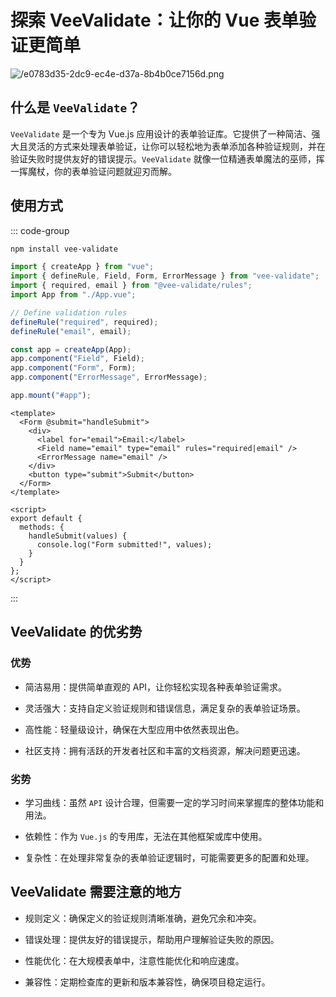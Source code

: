 # 探索 VeeValidate：让你的 Vue 表单验证更简单

<article-info/>

<link-tag :linkList="[{ linkType: 'git', linkText:'Vee-Validate',linkUrl:'https://github.com/logaretm/vee-validate'},{ linkText:'Vee-Validate 官网',linkUrl:'https://vee-validate.logaretm.com/v4/guide/global-validators#defining-global-validators'}]" />

![/e0783d35-2dc9-ec4e-d37a-8b4b0ce7156d.png](/e0783d35-2dc9-ec4e-d37a-8b4b0ce7156d.png)

## 什么是 `VeeValidate`？

`VeeValidate` 是一个专为 Vue.js 应用设计的表单验证库。它提供了一种简洁、强大且灵活的方式来处理表单验证，让你可以轻松地为表单添加各种验证规则，并在验证失败时提供友好的错误提示。`VeeValidate` 就像一位精通表单魔法的巫师，挥一挥魔杖，你的表单验证问题就迎刃而解。

## 使用方式

::: code-group

```bash [npm 安装]
npm install vee-validate
```

```js [main.js]
import { createApp } from "vue";
import { defineRule, Field, Form, ErrorMessage } from "vee-validate";
import { required, email } from "@vee-validate/rules";
import App from "./App.vue";

// Define validation rules
defineRule("required", required);
defineRule("email", email);

const app = createApp(App);
app.component("Field", Field);
app.component("Form", Form);
app.component("ErrorMessage", ErrorMessage);

app.mount("#app");
```

```vue [vue 中使用]
<template>
  <Form @submit="handleSubmit">
    <div>
      <label for="email">Email:</label>
      <Field name="email" type="email" rules="required|email" />
      <ErrorMessage name="email" />
    </div>
    <button type="submit">Submit</button>
  </Form>
</template>

<script>
export default {
  methods: {
    handleSubmit(values) {
      console.log("Form submitted!", values);
    }
  }
};
</script>
```

:::

## VeeValidate 的优劣势

### 优势

- <imp-text-danger>简洁易用</imp-text-danger>：提供简单直观的 API，让你轻松实现各种表单验证需求。

- <imp-text-danger>灵活强大</imp-text-danger>：支持自定义验证规则和错误信息，满足复杂的表单验证场景。

- <imp-text-danger>高性能</imp-text-danger>：轻量级设计，确保在大型应用中依然表现出色。

- <imp-text-danger>社区支持</imp-text-danger>：拥有活跃的开发者社区和丰富的文档资源，解决问题更迅速。

### 劣势

- <imp-text-danger>学习曲线</imp-text-danger>：虽然 `API` 设计合理，但需要一定的学习时间来掌握库的整体功能和用法。

- <imp-text-danger>依赖性</imp-text-danger>：作为 `Vue.js` 的专用库，无法在其他框架或库中使用。

- <imp-text-danger>复杂性</imp-text-danger>：在处理非常复杂的表单验证逻辑时，可能需要更多的配置和处理。

## VeeValidate 需要注意的地方

- <imp-text-danger>规则定义</imp-text-danger>：确保定义的验证规则清晰准确，避免冗余和冲突。

- <imp-text-danger>错误处理</imp-text-danger>：提供友好的错误提示，帮助用户理解验证失败的原因。

- <imp-text-danger>性能优化</imp-text-danger>：在大规模表单中，注意性能优化和响应速度。

- <imp-text-danger>兼容性</imp-text-danger>：定期检查库的更新和版本兼容性，确保项目稳定运行。

